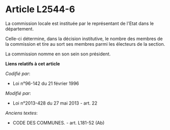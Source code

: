 # Article L2544-6

La commission locale est instituée par le représentant de l'Etat dans le département.

Celle-ci détermine, dans la décision institutive, le nombre des membres de la commission et tire au sort ses membres parmi
les électeurs de la section.

La commission nomme en son sein son président.

**Liens relatifs à cet article**

_Codifié par_:

  - Loi n°96-142 du 21 février 1996

_Modifié par_:

  - Loi n°2013-428 du 27 mai 2013 - art. 22

_Anciens textes_:

  - CODE DES COMMUNES. - art. L181-52 (Ab)
